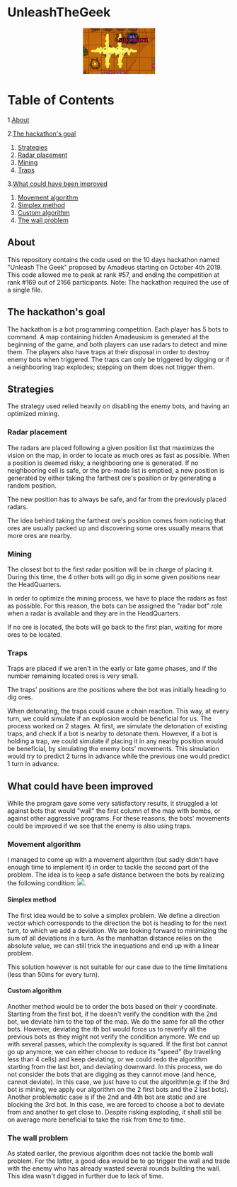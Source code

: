 # UnleashTheGeek

<p align="center">
  <img src="sayonara.png" />
</p>

# Table of Contents 

1.[About](#about)  

2.[The hackathon's goal](#the-hackathons-goal) 
  1. [Strategies](#strategies)
  2. [Radar placement](#radar-placement)
  3. [Mining](#mining)
  4. [Traps](#traps)
  
3.[What could have been improved](#what-could-have-been-improved)
  1. [Movement algorithm](#movement-algorithm)
  2. [Simplex method](#simplex-method)
  3. [Custom algorithm](#custom-algorithm)
  4. [The wall problem](#the-wall-problem)



## About

This repository contains the code used on the 10 days hackathon named "Unleash The Geek" proposed by Amadeus starting on October 4th 2019.
This code allowed me to peak at rank #57, and ending the competition at rank #169 out of 2166 participants.
Note: The hackathon required the use of a single file.
## The hackathon's goal

The hackathon is a bot programming competition. Each player has 5 bots to command. A map containing hidden Amadeusium is generated at the beginning of the game, and both players can use radars to detect and mine them. The players also have traps at their disposal in order to destroy enemy bots when triggered. The traps can only be triggered by digging or if a neighbooring trap explodes; stepping on them does not trigger them.

## Strategies

The strategy used relied heavily on disabling the enemy bots, and having an optimized mining.

### Radar placement

The radars are placed following a given position list that maximizes the vision on the map, in order to locate as much ores as fast as possible. When a position is deemed risky, a neighbooring one is generated. If no neighbooring cell is safe, or the pre-made list is emptied, a new position is generated by either taking the farthest ore's position or by generating a random position.

The new position has to always be safe, and far from the previously placed radars.

The idea behind taking the farthest ore's position comes from noticing that ores are usually packed up and discovering some ores usually means that more ores are nearby.

### Mining

The closest bot to the first radar position will be in charge of placing it. During this time, the 4 other bots will go dig in some given positions near the HeadQuarters.

In order to optimize the mining process, we have to place the radars as fast as possible. For this reason, the bots can be assigned the "radar bot" role when a radar is available and they are in the HeadQuarters.

If no ore is located, the bots will go back to the first plan, waiting for more ores to be located. 

### Traps

Traps are placed if we aren't in the early or late game phases, and if the number remaining located ores is very small.

The traps' positions are the positions where the bot was initially heading to dig ores.

When detonating, the traps could cause a chain reaction. This way, at every turn, we could simulate if an explosion would be beneficial for us. The process worked on 2 stages. At first, we simulate the detonation of existing traps, and check if a bot is nearby to detonate them. However, if a bot is holding a trap, we could simulate if placing it in any nearby position would be beneficial, by simulating the enemy bots' movements. This simulation would try to predict 2 turns in advance while the previous one would predict 1 turn in advance.

## What could have been improved

While the program gave some very satisfactory results, it struggled a lot against bots that would "wall" the first column of the map with bombs, or against other aggressive programs. For these reasons, the bots' movements could be improved if we see that the enemy is also using traps.

### Movement algorithm

I managed to come up with a movement algorithm (but sadly didn't have enough time to implement it) in order to tackle the second part of the problem. The idea is to keep a safe distance between the bots by realizing the following condition: 
<a href="https://latex.codecogs.com/gif.latex?manhattan\_distance(bot_i,%20bot_j)%20\geq%203;%20i%20\neq%20j" target="_blank"><img src="https://latex.codecogs.com/gif.latex?manhattan\_distance(bot_i,%20bot_j)%20\geq%203;%20i%20\neq%20j" /></a>.

#### Simplex method

The first idea would be to solve a simplex problem. We define a direction vector which corresponds to the direction the bot is heading to for the next turn, to which we add a deviation. We are looking forward to minimizing the sum of all deviations in a turn. As the manhattan distance relies on the absolute value, we can still trick the inequations and end up with a linear problem.

This solution however is not suitable for our case due to the time limitations (less than 50ms for every turn).

#### Custom algorithm

Another method would be to order the bots based on their y coordinate.
Starting from the first bot, if he doesn't verify the condition with the 2nd bot, we deviate him to the top of the map. We do the same for all the other bots. However, deviating the ith bot would force us to reverify all the previous bots as they might not verify the condition anymore. We end up with several passes, which the complexity is squared.
If the first bot cannot go up anymore, we can either choose to reduce its "speed" (by travelling less than 4 cells) and keep deviating, or we could redo the algorithm starting from the last bot, and deviating downward.
In this process, we do not consider the bots that are digging as they cannot move (and hence, cannot deviate). In this case, we just have to cut the algorithm(e.g: if the 3rd bot is mining, we apply our algorithm on the 2 first bots and the 2 last bots). 
Another problematic case is if the 2nd and 4th bot are static and are blocking the 3rd bot. In this case, we are forced to choose a bot to deviate from and another to get close to. Despite risking exploding, it shall still be on average more beneficial to take the risk from time to time.

### The wall problem

As stated earlier, the previous algorithm does not tackle the bomb wall problem. For the latter, a good idea would be to go trigger the wall and trade with the enemy who has already wasted several rounds building the wall. This idea wasn't digged in further due to lack of time.
